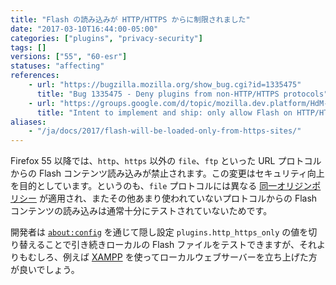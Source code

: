 ```yaml
---
title: "Flash の読み込みが HTTP/HTTPS からに制限されました"
date: "2017-03-10T16:44:00-05:00"
categories: ["plugins", "privacy-security"]
tags: []
versions: ["55", "60-esr"]
statuses: "affecting"
references:
    - url: "https://bugzilla.mozilla.org/show_bug.cgi?id=1335475"
      title: "Bug 1335475 - Deny plugins from non-HTTP/HTTPS protocols"
    - url: "https://groups.google.com/d/topic/mozilla.dev.platform/HdM-yCnhTYo/discussion"
      title: "Intent to implement and ship: only allow Flash on HTTP/HTTPS sites"
aliases:
    - "/ja/docs/2017/flash-will-be-loaded-only-from-https-sites/"
---
```

Firefox 55 以降では、`http`、`https` 以外の `file`、`ftp` といった URL プロトコルからの Flash コンテンツ読み込みが禁止されます。この変更はセキュリティ向上を目的としています。というのも、`file` プロトコルには異なる [同一オリジンポリシー](https://developer.mozilla.org/docs/Web/Security/Same-origin_policy) が適用され、またその他あまり使われていないプロトコルからの Flash コンテンツの読み込みは通常十分にテストされていないためです。

開発者は [`about:config`](https://support.mozilla.org/kb/about-config-editor-firefox) を通じて隠し設定 `plugins.http_https_only` の値を切り替えることで引き続きローカルの Flash ファイルをテストできますが、それよりもむしろ、例えば [XAMPP](https://www.apachefriends.org/) を使ってローカルウェブサーバーを立ち上げた方が良いでしょう。
